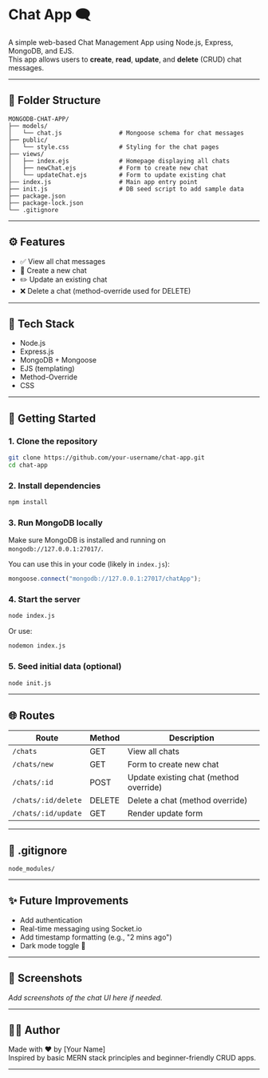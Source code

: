 # Chat App 🗨️

A simple web-based Chat Management App using Node.js, Express, MongoDB, and EJS.  
This app allows users to **create**, **read**, **update**, and **delete** (CRUD) chat messages.

---

## 📁 Folder Structure

```
MONGODB-CHAT-APP/
├── models/
│   └── chat.js                # Mongoose schema for chat messages
├── public/
│   └── style.css              # Styling for the chat pages
├── views/
│   ├── index.ejs              # Homepage displaying all chats
│   ├── newChat.ejs            # Form to create new chat
│   └── updateChat.ejs         # Form to update existing chat
├── index.js                   # Main app entry point
├── init.js                    # DB seed script to add sample data
├── package.json
├── package-lock.json
└── .gitignore
```

---

## ⚙️ Features

- ✅ View all chat messages  
- 📝 Create a new chat  
- ✏️ Update an existing chat  
- ❌ Delete a chat (method-override used for DELETE)

---

## 🔧 Tech Stack

- Node.js
- Express.js
- MongoDB + Mongoose
- EJS (templating)
- Method-Override
- CSS

---

## 🚀 Getting Started

### 1. Clone the repository

```bash
git clone https://github.com/your-username/chat-app.git
cd chat-app
```

### 2. Install dependencies

```bash
npm install
```

### 3. Run MongoDB locally

Make sure MongoDB is installed and running on `mongodb://127.0.0.1:27017/`.

You can use this in your code (likely in `index.js`):

```js
mongoose.connect("mongodb://127.0.0.1:27017/chatApp");
```

### 4. Start the server

```bash
node index.js
```

Or use:

```bash
nodemon index.js
```

### 5. Seed initial data (optional)

```bash
node init.js
```

---

## 🌐 Routes

| Route                  | Method | Description                     |
|-----------------------|--------|---------------------------------|
| `/chats`              | GET    | View all chats                  |
| `/chats/new`          | GET    | Form to create new chat         |
| `/chats/:id`          | POST   | Update existing chat (method override) |
| `/chats/:id/delete`   | DELETE | Delete a chat (method override) |
| `/chats/:id/update`   | GET    | Render update form              |

---

## 📄 .gitignore

```gitignore
node_modules/
```

---

## ✨ Future Improvements

- Add authentication
- Real-time messaging using Socket.io
- Add timestamp formatting (e.g., "2 mins ago")
- Dark mode toggle 🌙

---

## 📸 Screenshots

_Add screenshots of the chat UI here if needed._

---

## 👩‍💻 Author

Made with ❤️ by [Your Name]  
Inspired by basic MERN stack principles and beginner-friendly CRUD apps.

---
